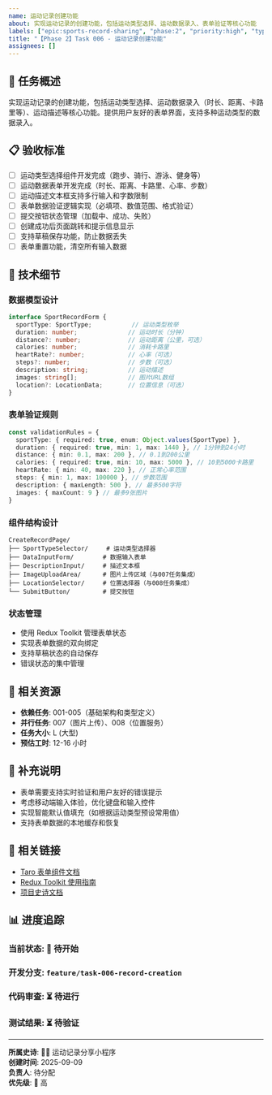 ```yaml
---
name: 运动记录创建功能
about: 实现运动记录的创建功能，包括运动类型选择、运动数据录入、表单验证等核心功能
labels: ["epic:sports-record-sharing", "phase:2", "priority:high", "type:feature", "size:large"]
title: "【Phase 2】Task 006 - 运动记录创建功能"
assignees: []
---
```


## 🎯 任务概述
实现运动记录的创建功能，包括运动类型选择、运动数据录入（时长、距离、卡路里等）、运动描述等核心功能。提供用户友好的表单界面，支持多种运动类型的数据录入。

## 📋 验收标准
- [ ] 运动类型选择组件开发完成（跑步、骑行、游泳、健身等）
- [ ] 运动数据表单开发完成（时长、距离、卡路里、心率、步数）
- [ ] 运动描述文本框支持多行输入和字数限制
- [ ] 表单数据验证逻辑实现（必填项、数值范围、格式验证）
- [ ] 提交按钮状态管理（加载中、成功、失败）
- [ ] 创建成功后页面跳转和提示信息显示
- [ ] 支持草稿保存功能，防止数据丢失
- [ ] 表单重置功能，清空所有输入数据

## 🔧 技术细节

### 数据模型设计
```typescript
interface SportRecordForm {
  sportType: SportType;           // 运动类型枚举
  duration: number;              // 运动时长（分钟）
  distance?: number;             // 运动距离（公里，可选）
  calories: number;              // 消耗卡路里
  heartRate?: number;            // 心率（可选）
  steps?: number;                // 步数（可选）
  description: string;           // 运动描述
  images: string[];              // 图片URL数组
  location?: LocationData;       // 位置信息（可选）
}
```

### 表单验证规则
```typescript
const validationRules = {
  sportType: { required: true, enum: Object.values(SportType) },
  duration: { required: true, min: 1, max: 1440 }, // 1分钟到24小时
  distance: { min: 0.1, max: 200 }, // 0.1到200公里
  calories: { required: true, min: 10, max: 5000 }, // 10到5000卡路里
  heartRate: { min: 40, max: 220 }, // 正常心率范围
  steps: { min: 1, max: 100000 }, // 步数范围
  description: { maxLength: 500 }, // 最多500字符
  images: { maxCount: 9 } // 最多9张图片
}
```

### 组件结构设计
```
CreateRecordPage/
├── SportTypeSelector/     # 运动类型选择器
├── DataInputForm/        # 数据输入表单
├── DescriptionInput/     # 描述文本框
├── ImageUploadArea/      # 图片上传区域（与007任务集成）
├── LocationSelector/     # 位置选择器（与008任务集成）
└── SubmitButton/         # 提交按钮
```

### 状态管理
- 使用 Redux Toolkit 管理表单状态
- 实现表单数据的双向绑定
- 支持草稿状态的自动保存
- 错误状态的集中管理

## 📎 相关资源
- **依赖任务**: 001-005（基础架构和类型定义）
- **并行任务**: 007（图片上传）、008（位置服务）
- **任务大小**: L (大型)
- **预估工时**: 12-16 小时

## 📝 补充说明
- 表单需要支持实时验证和用户友好的错误提示
- 考虑移动端输入体验，优化键盘和输入控件
- 实现智能默认值填充（如根据运动类型预设常用值）
- 支持表单数据的本地缓存和恢复

## 🔗 相关链接
- [Taro 表单组件文档](https://taro.zone/docs/components/forms)
- [Redux Toolkit 使用指南](https://redux-toolkit.js.org/)
- [项目史诗文档](../epic.md)

## 📊 进度追踪
### 当前状态: 🔄 待开始
### 开发分支: `feature/task-006-record-creation`
### 代码审查: ⏳ 待进行
### 测试结果: ⏳ 待验证

---

**所属史诗**: 🏃‍♂️ 运动记录分享小程序  
**创建时间**: 2025-09-09  
**负责人**: 待分配  
**优先级**: 🔴 高